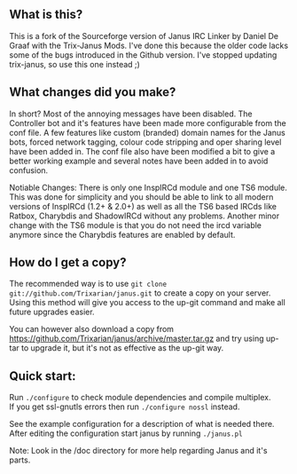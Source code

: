 What is this?
-------------

This is a fork of the Sourceforge version of Janus IRC Linker by Daniel De Graaf with the Trix-Janus Mods. I've done this because the older code lacks some of the bugs introduced in the Github version. I've stopped updating trix-janus, so use this one instead ;)

What changes did you make?
--------------------------

In short? Most of the annoying messages have been disabled. The Controller bot and it's features have been made more configurable from the conf file. A few features like custom (branded) domain names for the Janus bots, forced network tagging, colour code stripping and oper sharing level have been added in. The conf file also have been modified a bit to give a better working example and several notes have been added in to avoid confusion.

Notiable Changes: There is only one InspIRCd module and one TS6 module. This was done for simplicity and you should be able to link to all modern versions of InspIRCd (1.2+ & 2.0+) as well as all the TS6 based IRCds like Ratbox, Charybdis and ShadowIRCd without any problems. Another minor change with the TS6 module is that you do not need the ircd variable anymore since the Charybdis features are enabled by default.

How do I get a copy?
--------------------

The recommended way is to use `git clone git://github.com/Trixarian/janus.git` to create a copy on your server. Using this method will give you access to the up-git command and make all future upgrades easier.

You can however also download a copy from https://github.com/Trixarian/janus/archive/master.tar.gz and try using up-tar to upgrade it, but it's not as effective as the up-git way.

Quick start:
------------

Run `./configure` to check module dependencies and compile multiplex.  
If you get ssl-gnutls errors then run `./configure nossl` instead.

See the example configuration for a description of what is needed there.  
After editing the configuration start janus by running `./janus.pl`

Note: Look in the /doc directory for more help regarding Janus and it's parts.